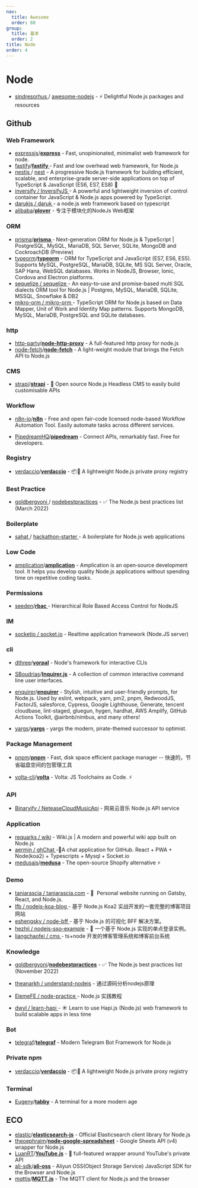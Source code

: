 ```yaml
---
nav:
  title: Awesome
  order: 80
group:
  title: 基本
  order: 2
title: Node
order: 4
---
```


# Node

- [sindresorhus ](https://github.com/sindresorhus)/ [awesome-nodejs](https://github.com/sindresorhus/awesome-nodejs) - ⚡ Delightful Node.js packages and resources

## Github

### Web Framework

- [expressjs](https://github.com/expressjs?type=source)/**[express](https://github.com/expressjs/express)** - Fast, unopinionated, minimalist web framework for node.
- [fastify](https://github.com/fastify?type=source)/**[fastify ](https://github.com/fastify/fastify)**- Fast and low overhead web framework, for Node.js
- [nestjs ](https://github.com/nestjs)/ [nest](https://github.com/nestjs/nest) - A progressive Node.js framework for building efficient, scalable, and enterprise-grade server-side applications on top of TypeScript & JavaScript (ES6, ES7, ES8) 🚀
- [inversify / InversifyJS ](https://github.com/inversify/InversifyJS)- A powerful and lightweight inversion of control container for JavaScript & Node.js apps powered by TypeScript.
- [darukjs / daruk ](https://github.com/darukjs/daruk)- a node.js web framework based on typescript
- [alibaba](https://github.com/alibaba?type=source)/**[plover](https://github.com/alibaba/plover)** - 专注于模块化的NodeJs Web框架

### ORM

- [prisma](https://github.com/prisma?type=source)/**[prisma ](https://github.com/prisma/prisma)**- Next-generation ORM for Node.js & TypeScript | PostgreSQL, MySQL, MariaDB, SQL Server, SQLite, MongoDB and CockroachDB (Preview)
- [typeorm](https://github.com/typeorm?type=source)/**[typeorm](https://github.com/typeorm/typeorm)** - ORM for TypeScript and JavaScript (ES7, ES6, ES5). Supports MySQL, PostgreSQL, MariaDB, SQLite, MS SQL Server, Oracle, SAP Hana, WebSQL databases. Works in NodeJS, Browser, Ionic, Cordova and Electron platforms.
- [sequelize / sequelize ](https://github.com/sequelize/sequelize)- An easy-to-use and promise-based multi SQL dialects ORM tool for Node.js | Postgres, MySQL, MariaDB, SQLite, MSSQL, Snowflake & DB2
- [mikro-orm / mikro-orm ](https://github.com/mikro-orm/mikro-orm)- TypeScript ORM for Node.js based on Data Mapper, Unit of Work and Identity Map patterns. Supports MongoDB, MySQL, MariaDB, PostgreSQL and SQLite databases.

### http

- [http-party](https://github.com/http-party?type=source)/**[node-http-proxy](https://github.com/http-party/node-http-proxy)** - A full-featured http proxy for node.js
- [node-fetch](https://github.com/node-fetch?type=source)/**[node-fetch](https://github.com/node-fetch/node-fetch)** - A light-weight module that brings the Fetch API to Node.js

### CMS

- [strapi](https://github.com/strapi?type=source)/**[strapi](https://github.com/strapi/strapi)** - 🚀 Open source Node.js Headless CMS to easily build customisable APIs

### Workflow

- [n8n-io](https://github.com/n8n-io?type=source)/**[n8n](https://github.com/n8n-io/n8n)** - Free and open fair-code licensed node-based Workflow Automation Tool. Easily automate tasks across different services.

- [PipedreamHQ](https://github.com/PipedreamHQ?type=source)/**[pipedream](https://github.com/PipedreamHQ/pipedream)** - Connect APIs, remarkably fast. Free for developers.

### Registry

- [verdaccio](https://github.com/verdaccio?type=source)/**[verdaccio](https://github.com/verdaccio/verdaccio)** - 📦🔐 A lightweight Node.js private proxy registry

### Best Practice

- [goldbergyoni ](https://github.com/goldbergyoni)/ [nodebestpractices](https://github.com/goldbergyoni/nodebestpractices) - ✅ The Node.js best practices list (March 2022)

### Boilerplate

- [sahat ](https://github.com/sahat)/ [hackathon-starter ](https://github.com/sahat/hackathon-starter)- A boilerplate for Node.js web applications

### Low Code

- [amplication](https://github.com/amplication?type=source)/**[amplication](https://github.com/amplication/amplication)** - Amplication is an open‑source development tool. It helps you develop quality Node.js applications without spending time on repetitive coding tasks.

### Permissions

- [seeden](https://github.com/seeden)/**[rbac ](https://github.com/seeden/rbac)**- Hierarchical Role Based Access Control for NodeJS

### IM

- [socketio / socket.io](https://github.com/socketio/socket.io) - Realtime application framework (Node.JS server)

### cli

- [dthree](https://github.com/dthree)/**[vorpal](https://github.com/dthree/vorpal)** - Node's framework for interactive CLIs

- [SBoudrias](https://github.com/SBoudrias)/**[Inquirer.js](https://github.com/SBoudrias/Inquirer.js)** - A collection of common interactive command line user interfaces.

- [enquirer](https://github.com/enquirer?type=source)/**[enquirer](https://github.com/enquirer/enquirer)** - Stylish, intuitive and user-friendly prompts, for Node.js. Used by eslint, webpack, yarn, pm2, pnpm, RedwoodJS, FactorJS, salesforce, Cypress, Google Lighthouse, Generate, tencent cloudbase, lint-staged, gluegun, hygen, hardhat, AWS Amplify, GitHub Actions Toolkit, @airbnb/nimbus, and many others!

- [yargs](https://github.com/yargs?type=source)/**[yargs](https://github.com/yargs/yargs)** - yargs the modern, pirate-themed successor to optimist.

  

### Package Management

- [pnpm](https://github.com/pnpm?type=source)/**[pnpm](https://github.com/pnpm/pnpm)** - Fast, disk space efficient package manager -- 快速的，节省磁盘空间的包管理工具

- [volta-cli](https://github.com/volta-cli?type=source)/**[volta](https://github.com/volta-cli/volta)** - Volta: JS Toolchains as Code. ⚡

### API

- [Binaryify / NeteaseCloudMusicApi](https://github.com/Binaryify/NeteaseCloudMusicApi) - 网易云音乐 Node.js API service

### Application

- [requarks / wiki](https://github.com/requarks/wiki) - Wiki.js | A modern and powerful wiki app built on Node.js
- [aermin / ghChat ](https://github.com/aermin/ghChat)-📱A chat application for GitHub. React + PWA + Node(koa2) + Typescripts + Mysql + Socket.io
- [medusajs](https://github.com/medusajs?type=source)/**[medusa](https://github.com/medusajs/medusa)** - The open-source Shopify alternative ⚡️

### Demo

- [taniarascia / taniarascia.com](https://github.com/taniarascia/taniarascia.com) - 💾 ‎ Personal website running on Gatsby, React, and Node.js.
- [lfb / nodejs-koa-blog ](https://github.com/lfb/nodejs-koa-blog) - 基于 Node.js Koa2 实战开发的一套完整的博客项目网站
- [eshengsky / node-bff ](https://github.com/eshengsky/node-bff)- 基于 Node.js 的可视化 BFF 解决方案。
- [hezhii / nodejs-sso-example](https://github.com/hezhii/nodejs-sso-example) - 🌰 一个基于 Node.js 实现的单点登录实例。
- [liangchaofei / cms ](https://github.com/liangchaofei/cms)- ts+node 开发的博客管理系统和博客前台系统

### Knowledge

- [goldbergyoni](https://github.com/goldbergyoni)/**[nodebestpractices](https://github.com/goldbergyoni/nodebestpractices)** - ✅ The Node.js best practices list (November 2022)

- [theanarkh / understand-nodejs](https://github.com/theanarkh/understand-nodejs) - 通过源码分析nodejs原理
- [ElemeFE / node-practice ](https://github.com/ElemeFE/node-practice)- Node.js 实践教程
- [dwyl / learn-hapi ](https://github.com/dwyl/learn-hapi)- ☀️ Learn to use Hapi.js (Node.js) web framework to build scalable apps in less time

### Bot

- [telegraf](https://github.com/telegraf?type=source)/**[telegraf](https://github.com/telegraf/telegraf)** - Modern Telegram Bot Framework for Node.js

### Private npm

- [verdaccio](https://github.com/verdaccio?type=source)/**[verdaccio](https://github.com/verdaccio/verdaccio)** - 📦🔐 A lightweight Node.js private proxy registry

###  Terminal

- [Eugeny](https://github.com/Eugeny)/**[tabby](https://github.com/Eugeny/tabby)** - A terminal for a more modern age

## ECO

- [elastic](https://github.com/elastic?type=source)/**[elasticsearch-js](https://github.com/elastic/elasticsearch-js)** - Official Elasticsearch client library for Node.js
- [theoephraim](https://github.com/theoephraim)/**[node-google-spreadsheet](https://github.com/theoephraim/node-google-spreadsheet)** - Google Sheets API (v4) wrapper for Node.js
- [LuanRT](https://github.com/LuanRT)/**[YouTube.js](https://github.com/LuanRT/YouTube.js)** - 🎥 full-featured wrapper around YouTube's private API
- [ali-sdk](https://github.com/ali-sdk?type=source)/**[ali-oss](https://github.com/ali-sdk/ali-oss)** - Aliyun OSS(Object Storage Service) JavaScript SDK for the Browser and Node.js
- [mqttjs](https://github.com/mqttjs?type=source)/**[MQTT.js](https://github.com/mqttjs/MQTT.js)** - The MQTT client for Node.js and the browser
